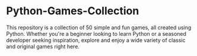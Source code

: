 # Python-Games-Collection

This repository is a collection of 50 simple and fun games, all created using Python. Whether you're a beginner looking to learn Python or a seasoned developer seeking inspiration, explore and enjoy a wide variety of classic and original games right here.
